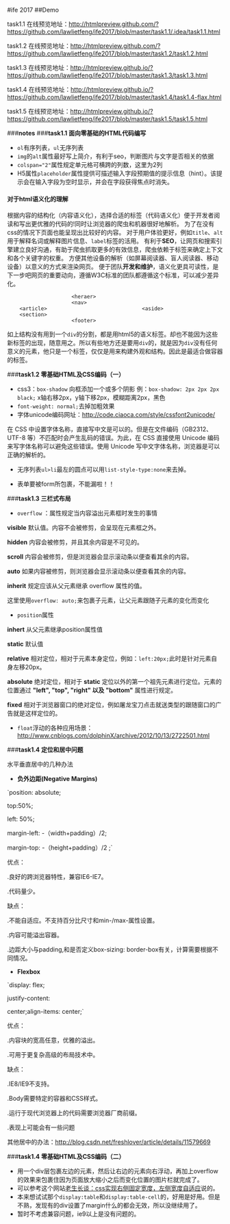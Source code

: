 #ife 2017
##Demo

task1.1 在线预览地址：http://htmlpreview.github.com/?https://github.com/lawlietfeng/ife2017/blob/master/task1.1/.idea/task1.1.html

task1.2 在线预览地址：http://htmlpreview.github.com/?https://github.com/lawlietfeng/ife2017/blob/master/task1.2/task1.2.html

task1.3 在线预览地址：http://htmlpreview.github.io/?https://github.com/lawlietfeng/ife2017/blob/master/task1.3/task1.3.html

task1.4 在线预览地址：http://htmlpreview.github.io/?https://github.com/lawlietfeng/ife2017/blob/master/task1.4/task1.4-flax.html

task1.5 在线预览地址：http://htmlpreview.github.io/?https://github.com/lawlietfeng/ife2017/blob/master/task1.5/task1.5.html

###**notes**
###**task1.1 面向零基础的HTML代码编写**

 - `ol`有序列表，`ul`无序列表
 - `img`的`alt`属性最好写上简介，有利于seo，判断图片与文字是否相关的依据
 - `colspan="2"`属性规定单元格可横跨的列数，这里为2列
 - H5属性`placeholder`属性提供可描述输入字段预期值的提示信息（hint）。该提示会在输入字段为空时显示，并会在字段获得焦点时消失。
#### **对于html语义化的理解** 
根据内容的结构化（内容语义化），选择合适的标签（代码语义化）便于开发者阅读和写出更优雅的代码的!同时让浏览器的爬虫和机器很好地解析。
为了在没有css的情况下页面也能呈现出比较好的内容。
对于用户体验更好，例如`title`、`alt`用于解释名词或解释图片信息、`label`标签的活用。
有利于**SEO**，让网页和搜索引擎建立良好沟通，有助于爬虫抓取更多的有效信息，爬虫依赖于标签来确定上下文和各个关键字的权重。
方便其他设备的解析（如屏幕阅读器、盲人阅读器、移动设备）以意义的方式来渲染网页。
便于团队**开发和维护**，语义化更具可读性，是下一步吧网页的重要动向，遵循W3C标准的团队都遵循这个标准，可以减少差异化。

                         <heraer>
                         <nav>
        <article>                               <aside>
        <section>
                         <footer>
如上结构没有用到一个`div`的分割，都是用html5的语义标签。却也不能因为这些新标签的出现，随意用之。所以有些地方还是要用`div`的，就是因为`div`没有任何意义的元素，他只是一个标签，仅仅是用来构建外观和结构。因此是最适合做容器的标签。


###**task1.2 零基础HTML及CSS编码（一）**

 - css3：`box-shadow` 向框添加一个或多个阴影  例：`box-shadow: 2px 2px 2px black;`
   x轴右移2px，y轴下移2px，模糊距离2px，黑色
 - `font-weight: normal;`去掉加粗效果
 - 字体unicode编码网址：http://code.ciaoca.com/style/cssfont2unicode/
 
 在 CSS 中设置字体名称，直接写中文是可以的。但是在文件编码（GB2312、UTF-8 等）不匹配时会产生乱码的错误。为此，在 CSS 直接使用 Unicode 编码来写字体名称可以避免这些错误。使用 Unicode 写中文字体名称，浏览器是可以正确的解析的。
 
 - 无序列表`ul>li`最左的圆点可以用`list-style-type:none`来去掉。
 
 - 表单要被form所包裹，不能漏啦！！
 
###**task1.3 三栏式布局**

 - `overflow`  ：属性规定当内容溢出元素框时发生的事情
 
**visible**	默认值。内容不会被修剪，会呈现在元素框之外。

**hidden**	内容会被修剪，并且其余内容是不可见的。

**scroll**	内容会被修剪，但是浏览器会显示滚动条以便查看其余的内容。

**auto**	如果内容被修剪，则浏览器会显示滚动条以便查看其余的内容。

**inherit**	规定应该从父元素继承 overflow 属性的值。

这里使用`overflow: auto;`来包裹子元素，让父元素跟随子元素的变化而变化

 - `position`属性
 
**inhert** 从父元素继承position属性值

**static** 默认值

**relative** 相对定位，相对于元素本身定位，例如：`left:20px;`此时是针对元素自身左移20px。

**absolute** 绝对定位，相对于 **static** 定位以外的第一个祖先元素进行定位。元素的位置通过 **"left", "top", "right" 以及 "bottom"** 属性进行规定。

**fixed** 相对于浏览器窗口的绝对定位，例如屠龙宝刀点击就送类型的跟随窗口的广告就是这样定位的。

 - `float`浮动的各种应用场景：http://www.cnblogs.com/dolphinX/archive/2012/10/13/2722501.html

###**task1.4 定位和居中问题**

水平垂直居中的几种办法

 - **负外边距(Negative Margins)**

  `position: absolute;
  
   top:50%;
    
   left: 50%;
    
   margin-left: -（width+padding）/2;
    
   margin-top: -（height+padding）/2 ;`
    
优点：

.良好的跨浏览器特性，兼容IE6-IE7。

.代码量少。

缺点：

.不能自适应。不支持百分比尺寸和min-/max-属性设置。

.内容可能溢出容器。

.边距大小与padding,和是否定义box-sizing: border-box有关，计算需要根据不同情况。

 - **Flexbox**

 `display: flex;
 
 justify-content: 
 
 center;align-items: center;`

优点：

.内容块的宽高任意，优雅的溢出。

.可用于更复杂高级的布局技术中。

缺点：

.IE8/IE9不支持。

.Body需要特定的容器和CSS样式。

.运行于现代浏览器上的代码需要浏览器厂商前缀。

.表现上可能会有一些问题

其他居中的办法：http://blog.csdn.net/freshlover/article/details/11579669
    
###**task1.4 零基础HTML及CSS编码（二）**

 - 用一个div层包裹左边的元素，然后让右边的元素向右浮动，再加上overflow的效果来包裹住因为页面放大缩小之后而变化位置的图片栏就完成了。
 - 可以参考这个网站[老生长谈：css实现右侧固定宽度，左侧宽度自适应][1]说的。
 - 本来想试试那个`display:table`和`display:table-cell`的，好用是好用。但是不熟，发现有的div设置了margin什么的都会无效，所以没继续用了。
 - 暂时不考虑兼容问题，ie9以上是没有问题的。

  [1]: http://jo2.org/css-auto-adapt-width/
